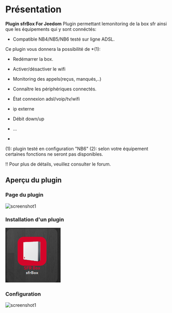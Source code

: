 # Présentation

**Plugin sfrBox For Jeedom** 
Plugin permettant lemonitoring de la box sfr ainsi que les équipements qui y sont connéctés:

- Compatible NB4/NB5/NB6 testé sur ligne ADSL.



Ce plugin vous donnera la possibilité de *(1):

- Redémarrer la box.
- Activer/désactiver le wifi

- Monitoring des appels(reçus, manqués,..)
- Connaître les périphériques connectés.
- État connexion adsl/voip/tv/wifi
- ip externe
- Débit down/up
- ... 





*
(1): plugin testé en configuration "NB6"
(2): selon votre équipement certaines fonctions ne seront pas disponibles.

!! Pour plus de détails, veuillez consulter le forum.


## Aperçu du plugin

### Page du plugin
![screenshot1](https://raw.githubusercontent.com/limad/plugin-test/master/images/sfrBox_screenshot1.PNG)

### Installation d'un plugin
![screenshot1](https://raw.githubusercontent.com/limad/plugin-sfrBox/master/images/sfrBox_screenshot8.PNG)

### Configuration
![screenshot1](https://raw.githubusercontent.com/limad/plugin-sfrBox/master/images/sfrBox_screenshot13.PNG)
